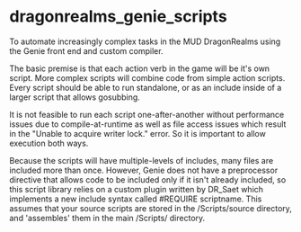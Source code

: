 # dragonrealms_genie_scripts
To automate increasingly complex tasks in the MUD DragonRealms using the Genie front end and custom compiler.

The basic premise is that each action verb in the game will be it's own script.
More complex scripts will combine code from simple action scripts.
Every script should be able to run standalone, or as an include inside of a larger script that allows gosubbing.

It is not feasible to run each script one-after-another without performance issues due to compile-at-runtime as well as file access issues which result in the "Unable to acquire writer lock." error. So it is important to allow execution both ways.

Because the scripts will have multiple-levels of includes, many files are included more than once. However, Genie does not have a preprocessor directive that allows code to be included only if it isn't already included, so this script library relies on a custom plugin written by DR_Saet which implements a new include syntax called #REQUIRE scriptname. This assumes that your source scripts are stored in the /Scripts/source directory, and 'assembles' them in the main /Scripts/ directory.
